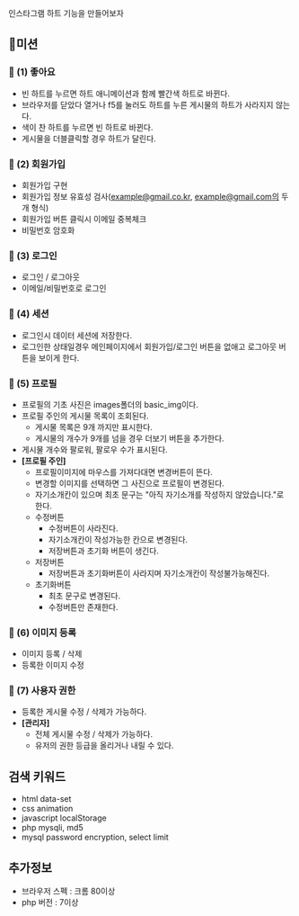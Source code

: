 인스타그램 하트 기능을 만들어보자

## 🚀미션
### 🎯 (1) 좋아요
- 빈 하트를 누르면 하트 애니메이션과 함께 빨간색 하트로 바뀐다.
- 브라우저를 닫았다 열거나 f5를 눌러도 하트를 누른 게시물의 하트가 사라지지 않는다.
- 색이 찬 하트를 누르면 빈 하트로 바뀐다.
- 게시물을 더블클릭할 경우 하트가 달린다.

### 🎯 (2) 회원가입
- 회원가입 구현
- 회원가입 정보 유효성 검사(example@gmail.co.kr, example@gmail.com의 두개 형식)
- 회원가입 버튼 클릭시 이메일 중복체크
- 비밀번호 암호화

### 🎯 (3) 로그인
- 로그인 / 로그아웃
- 이메일/비밀번호로 로그인

### 🎯 (4) 세션
- 로그인시 데이터 세션에 저장한다.
- 로그인한 상태일경우 메인페이지에서 회원가입/로그인 버튼을 없애고 로그아웃 버튼을 보이게 한다.

### 🎯 (5) 프로필
- 프로필의 기초 사진은 images폴더의 basic_img이다.
- 프로필 주인의 게시물 목록이 조회된다.
  - 게시물 목록은 9개 까지만 표시한다.
  - 게시물의 개수가 9개를 넘을 경우 더보기 버튼을 추가한다.
- 게시물 개수와 팔로워, 팔로우 수가 표시된다.
- __[프로필 주인]__
    - 프로필이미지에 마우스를 가져다대면 변경버튼이 뜬다.
    - 변경할 이미지를 선택하면 그 사진으로 프로필이 변경된다.
    - 자기소개칸이 있으며 최초 문구는 "아직 자기소개를 작성하지 않았습니다."로 한다.
    - 수정버튼
      - 수정버튼이 사라진다.
      - 자기소개칸이 작성가능한 칸으로 변경된다.
      - 저장버튼과 초기화 버튼이 생긴다.
    - 저장버튼
      - 저장버튼과 초기화버튼이 사라지며 자기소개칸이 작성불가능해진다.
    - 초기화버튼
      - 최초 문구로 변경된다.
      - 수정버튼만 존재한다.

### 🎯 (6) 이미지 등록
- 이미지 등록 / 삭제
- 등록한 이미지 수정

### 🎯 (7) 사용자 권한
- 등록한 게시물 수정 / 삭제가 가능하다.
- __[관리자]__
  - 전체 게시물 수정 / 삭제가 가능하다.
  - 유저의 권한 등급을 올리거나 내릴 수 있다.

## 검색 키워드
- html data-set
- css animation
- javascript localStorage
- php mysqli, md5
- mysql password encryption, select limit

## 추가정보
- 브라우저 스펙 : 크롬 80이상
- php 버전 : 7이상
